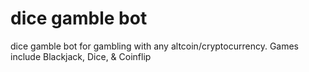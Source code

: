 # dice gamble bot 
dice gamble bot for gambling with any altcoin/cryptocurrency. Games include Blackjack, Dice, &amp; Coinflip

